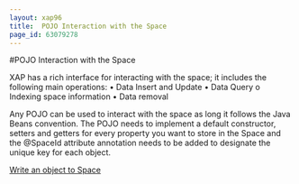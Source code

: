 ```yaml
---
layout: xap96
title:  POJO Interaction with the Space
page_id: 63079278
---
```


#POJO Interaction with the Space

XAP has a rich interface for interacting with the space; it includes the following main operations:
•	Data Insert and Update
•	Data Query
o	Indexing space information
•	Data removal

Any POJO can be used to interact with the space as long it follows the Java Beans convention. The POJO needs to implement a default constructor, setters and getters for every property you want to store in the Space and the @SpaceId attribute annotation needs to be added to designate the unique key for each object.

[Write an object to Space ](/xap96/writing-objects-to-space.html)
